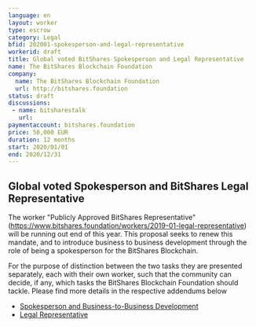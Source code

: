 ```yaml
---
language: en
layout: worker
type: escrow
category: Legal
bfid: 202001-spokesperson-and-legal-representative
workerid: draft
title: Global voted BitShares Spokesperson and Legal Representative
name: The BitShares Blockchain Foundation
company:
  name: The BitShares Blockchain Foundation
  url: http://bitshares.foundation
status: draft
discussions:
 - name: bitsharestalk
   url:
paymentaccount: bitshares.foundation
price: 50,000 EUR
duration: 12 months
start: 2020/01/01
end: 2020/12/31
---
```


## Global voted Spokesperson and BitShares Legal Representative

The worker "Publicly Approved BitShares Representative" (https://www.bitshares.foundation/workers/2019-01-legal-representative) will be running out
end of this year. This proposal seeks to renew this mandate, and to introduce business to business development through the role of being a spokesperson
for the BitShares Blockchain.

For the purpose of distinction between the two tasks they are presented separately, each with their own worker, such that the community can decide, if any, which tasks
the BitShares Blockchain Foundation should tackle. Please find more details in the respective addendums below

 - [Spokesperson and Business-to-Business Development](https://github.com/bitshares-foundation/bitshares.foundation/blob/2020-legal/_workers/2020-01-spokesperson-and-legal-representative-part-1.md)
 - [Legal Representative](https://github.com/bitshares-foundation/bitshares.foundation/blob/2020-legal/_workers/2020-01-spokesperson-and-legal-representative-part-2.md)

